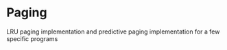 # Paging
 LRU paging implementation and predictive paging implementation for a few specific programs
